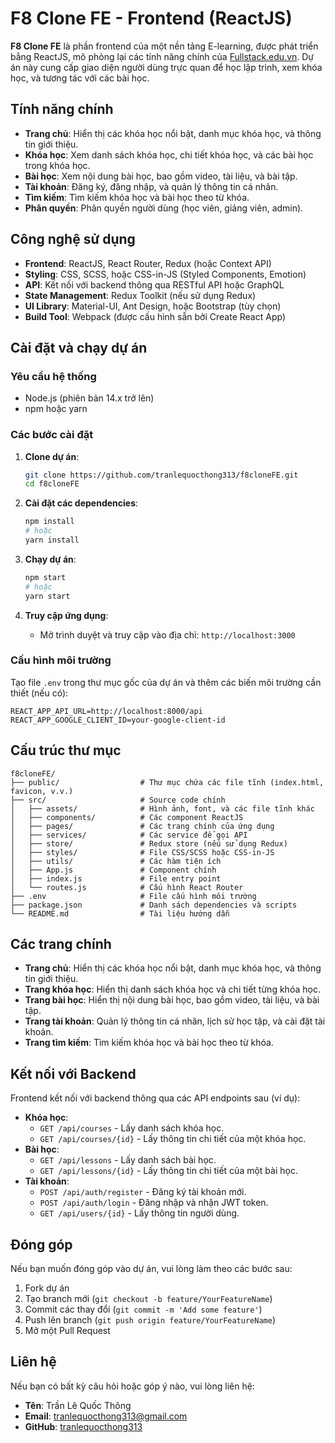 # F8 Clone FE - Frontend (ReactJS)

**F8 Clone FE** là phần frontend của một nền tảng E-learning, được phát triển bằng ReactJS, mô phỏng lại các tính năng chính của [Fullstack.edu.vn](https://fullstack.edu.vn/). Dự án này cung cấp giao diện người dùng trực quan để học lập trình, xem khóa học, và tương tác với các bài học.

## Tính năng chính

- **Trang chủ**: Hiển thị các khóa học nổi bật, danh mục khóa học, và thông tin giới thiệu.
- **Khóa học**: Xem danh sách khóa học, chi tiết khóa học, và các bài học trong khóa học.
- **Bài học**: Xem nội dung bài học, bao gồm video, tài liệu, và bài tập.
- **Tài khoản**: Đăng ký, đăng nhập, và quản lý thông tin cá nhân.
- **Tìm kiếm**: Tìm kiếm khóa học và bài học theo từ khóa.
- **Phân quyền**: Phân quyền người dùng (học viên, giảng viên, admin).

## Công nghệ sử dụng

- **Frontend**: ReactJS, React Router, Redux (hoặc Context API)
- **Styling**: CSS, SCSS, hoặc CSS-in-JS (Styled Components, Emotion)
- **API**: Kết nối với backend thông qua RESTful API hoặc GraphQL
- **State Management**: Redux Toolkit (nếu sử dụng Redux)
- **UI Library**: Material-UI, Ant Design, hoặc Bootstrap (tùy chọn)
- **Build Tool**: Webpack (được cấu hình sẵn bởi Create React App)

## Cài đặt và chạy dự án

### Yêu cầu hệ thống

- Node.js (phiên bản 14.x trở lên)
- npm hoặc yarn

### Các bước cài đặt

1. **Clone dự án**:
   ```bash
   git clone https://github.com/tranlequocthong313/f8cloneFE.git
   cd f8cloneFE
   ```

2. **Cài đặt các dependencies**:
   ```bash
   npm install
   # hoặc
   yarn install
   ```

3. **Chạy dự án**:
   ```bash
   npm start
   # hoặc
   yarn start
   ```

4. **Truy cập ứng dụng**:
   - Mở trình duyệt và truy cập vào địa chỉ: `http://localhost:3000`

### Cấu hình môi trường

Tạo file `.env` trong thư mục gốc của dự án và thêm các biến môi trường cần thiết (nếu có):

```env
REACT_APP_API_URL=http://localhost:8000/api
REACT_APP_GOOGLE_CLIENT_ID=your-google-client-id
```

## Cấu trúc thư mục

```
f8cloneFE/
├── public/                  # Thư mục chứa các file tĩnh (index.html, favicon, v.v.)
├── src/                     # Source code chính
│   ├── assets/              # Hình ảnh, font, và các file tĩnh khác
│   ├── components/          # Các component ReactJS
│   ├── pages/               # Các trang chính của ứng dụng
│   ├── services/            # Các service để gọi API
│   ├── store/               # Redux store (nếu sử dụng Redux)
│   ├── styles/              # File CSS/SCSS hoặc CSS-in-JS
│   ├── utils/               # Các hàm tiện ích
│   ├── App.js               # Component chính
│   ├── index.js             # File entry point
│   └── routes.js            # Cấu hình React Router
├── .env                     # File cấu hình môi trường
├── package.json             # Danh sách dependencies và scripts
└── README.md                # Tài liệu hướng dẫn
```

## Các trang chính

- **Trang chủ**: Hiển thị các khóa học nổi bật, danh mục khóa học, và thông tin giới thiệu.
- **Trang khóa học**: Hiển thị danh sách khóa học và chi tiết từng khóa học.
- **Trang bài học**: Hiển thị nội dung bài học, bao gồm video, tài liệu, và bài tập.
- **Trang tài khoản**: Quản lý thông tin cá nhân, lịch sử học tập, và cài đặt tài khoản.
- **Trang tìm kiếm**: Tìm kiếm khóa học và bài học theo từ khóa.

## Kết nối với Backend

Frontend kết nối với backend thông qua các API endpoints sau (ví dụ):

- **Khóa học**:
  - `GET /api/courses` - Lấy danh sách khóa học.
  - `GET /api/courses/{id}` - Lấy thông tin chi tiết của một khóa học.
- **Bài học**:
  - `GET /api/lessons` - Lấy danh sách bài học.
  - `GET /api/lessons/{id}` - Lấy thông tin chi tiết của một bài học.
- **Tài khoản**:
  - `POST /api/auth/register` - Đăng ký tài khoản mới.
  - `POST /api/auth/login` - Đăng nhập và nhận JWT token.
  - `GET /api/users/{id}` - Lấy thông tin người dùng.

## Đóng góp

Nếu bạn muốn đóng góp vào dự án, vui lòng làm theo các bước sau:

1. Fork dự án
2. Tạo branch mới (`git checkout -b feature/YourFeatureName`)
3. Commit các thay đổi (`git commit -m 'Add some feature'`)
4. Push lên branch (`git push origin feature/YourFeatureName`)
5. Mở một Pull Request

## Liên hệ

Nếu bạn có bất kỳ câu hỏi hoặc góp ý nào, vui lòng liên hệ:

- **Tên**: Trần Lê Quốc Thông
- **Email**: tranlequocthong313@gmail.com
- **GitHub**: [tranlequocthong313](https://github.com/tranlequocthong313)
